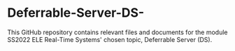 # Deferrable-Server-DS-
This GitHub repository contains relevant files and documents for the module SS2022 ELE Real-Time Systems' chosen topic, Deferrable Server (DS).
